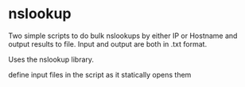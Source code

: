 # nslookup
Two simple scripts to do bulk nslookups by either IP or Hostname and output results to file. Input and output are both in .txt format.

Uses the nslookup library.


define input files in the script as it statically opens them 
